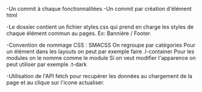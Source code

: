 


-Un commit à chaque fonctionnalitées
-Un commit par création d'élément html

-Le dossier contient un fichier styles.css qui prend en charge les styles de chaque élément commun au pages. Ex: Bannière / Footer.

-Convention de nommage CSS : SMACSS
    On regroupe par catégories
    Pour un élément dans les layouts on peut par exemple faire .l-container
    Pour les modules on le nomme comme le module
    Si on veut modifier l'apparence on peut utiliser par exemple .t-dark 


-Utilisation de l'API fetch pour recupérer les données au chargement de la page et au clique sur l'icone actualiser.
